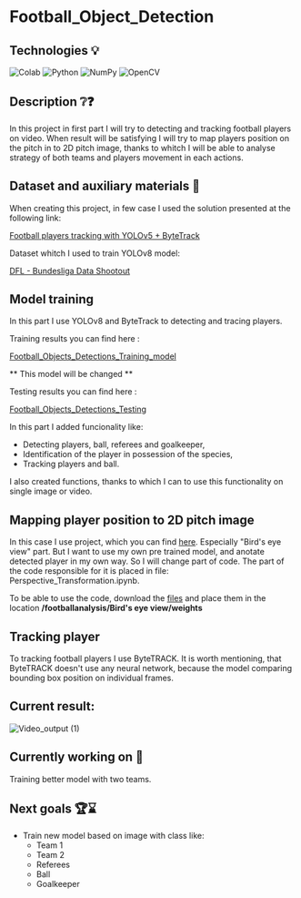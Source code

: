 # Football_Object_Detection

## Technologies 💡
![Colab](https://img.shields.io/badge/Colab-F9AB00?style=for-the-badge&logo=googlecolab&color=525252)
![Python](https://img.shields.io/badge/python-3670A0?style=for-the-badge&logo=python&logoColor=ffdd54)
![NumPy](https://img.shields.io/badge/numpy-%23013243.svg?style=for-the-badge&logo=numpy&logoColor=white)
![OpenCV](https://img.shields.io/badge/OpenCV-27338e?style=for-the-badge&logo=OpenCV&logoColor=white)


## Description ❔❓

In this project in first part I will try to detecting and tracking football players on video. 
When result will be satisfying I will try to map players position on the pitch in to 2D pitch image, thanks to whitch I will be able to analyse strategy of both teams
and players movement in each actions.


## Dataset and auxiliary materials 📁

When creating this project, in few case I used the solution presented at the following link:

[Football players tracking with YOLOv5 + ByteTrack](https://github.com/roboflow/notebooks/blob/main/notebooks/how-to-track-football-players.ipynb?ref=blog.roboflow.com)

Dataset whitch I used to train YOLOv8 model:

[DFL - Bundesliga Data Shootout](https://www.kaggle.com/competitions/dfl-bundesliga-data-shootout/data)

## Model training 

In this part I use YOLOv8 and ByteTrack to detecting and tracing players. 

Training results you can find here : 

[Football_Objects_Detections_Training_model](https://github.com/DenyT17/Football_Object_Detection/blob/main/Football_Objects_Detections_Training_model.ipynb)

** This model will be changed ** 

Testing results you can find here : 

[Football_Objects_Detections_Testing](https://github.com/DenyT17/Football_Object_Detection/blob/main/Football_Object_Detection_Testing.ipynb)

In this part I added funcionality like: 
- Detecting players, ball, referees and goalkeeper,
- Identification of the player in possession of the species,
- Tracking players and ball.

I also created functions, thanks to which I can to use this functionality on single image or video.

## Mapping player position to 2D pitch image

In this case I use project, which you can find [here](https://github.com/FootballAnalysis/footballanalysis). Especially "Bird's eye view" part. But I want to use my own pre trained model, and anotate detected player in my own way. So I will change part of code. 
The part of the code responsible for it is placed in file:  Perspective_Transformation.ipynb.

To be able to use the code, download the [files](https://docs.google.com/uc?export=download&id=1EaBmCzl4xnuebfoQnxU1xQgNmBy7mWi2) and place them in the location **/footballanalysis/Bird's eye view/weights**

## Tracking player

To tracking football players I use ByteTRACK. It is worth mentioning, that ByteTRACK doesn't use any neural network, because the model comparing bounding box position on individual frames.

## Current result: 


![Video_output (1)](https://user-images.githubusercontent.com/122997699/232571582-478c6cb4-1503-44b6-b4b0-8cac5ed95b3c.gif)


## Currently working on 📝

Training better model with two teams. 


## Next goals 🏆⌛

* Train new model based on image with class like: 
  - Team 1
  - Team 2
  - Referees
  - Ball
  - Goalkeeper



